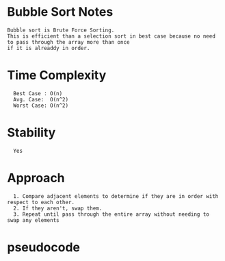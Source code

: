 # Bubble Sort Notes
    Bubble sort is Brute Force Sorting. 
    This is efficient than a selection sort in best case because no need to pass through the array more than once 
    if it is alreaddy in order.
  # Time Complexity
      Best Case : O(n)  
      Avg. Case:  O(n^2)
      Worst Case: O(n^2)
      
  # Stability
      Yes
  # Approach
      1. Compare adjacent elements to determine if they are in order with respect to each other.  
      2. If they aren't, swap them.
      3. Repeat until pass through the entire array without needing to swap any elements

  # pseudocode
